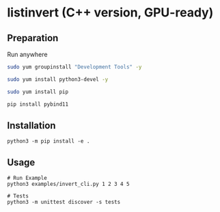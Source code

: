 # listinvert (C++ version, GPU-ready)

## Preparation

Run anywhere

```bash
sudo yum groupinstall "Development Tools" -y

sudo yum install python3-devel -y

sudo yum install pip

pip install pybind11
```

## Installation
```
python3 -m pip install -e .
```

## Usage

```
# Run Example
python3 examples/invert_cli.py 1 2 3 4 5

# Tests
python3 -m unittest discover -s tests
```
